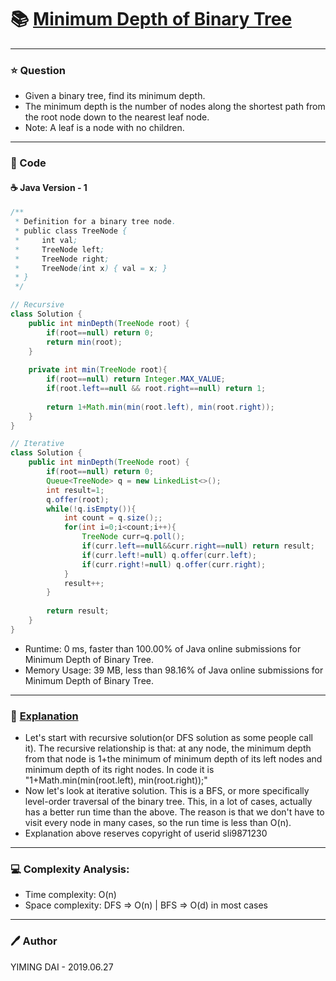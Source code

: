 # :books: [Minimum Depth of Binary Tree](https://leetcode.com/problems/minimum-depth-of-binary-tree/)

---

### :star: Question

- Given a binary tree, find its minimum depth.
- The minimum depth is the number of nodes along the shortest path from the root node down to the nearest leaf node.
- Note: A leaf is a node with no children.

---

### :hammer: Code

#### :coffee: Java Version - 1

```java
/**
 * Definition for a binary tree node.
 * public class TreeNode {
 *     int val;
 *     TreeNode left;
 *     TreeNode right;
 *     TreeNode(int x) { val = x; }
 * }
 */

// Recursive
class Solution {
    public int minDepth(TreeNode root) {
        if(root==null) return 0;
        return min(root);
    }
    
    private int min(TreeNode root){
        if(root==null) return Integer.MAX_VALUE;
        if(root.left==null && root.right==null) return 1;
        
        return 1+Math.min(min(root.left), min(root.right));
    }
}

// Iterative
class Solution {
    public int minDepth(TreeNode root) {
        if(root==null) return 0;
        Queue<TreeNode> q = new LinkedList<>();
        int result=1;
        q.offer(root);
        while(!q.isEmpty()){
            int count = q.size();;
            for(int i=0;i<count;i++){
                TreeNode curr=q.poll();
                if(curr.left==null&&curr.right==null) return result;
                if(curr.left!=null) q.offer(curr.left);
                if(curr.right!=null) q.offer(curr.right);
            }
            result++;
        }
        
        return result;
    }
}
```

- Runtime: 0 ms, faster than 100.00% of Java online submissions for Minimum Depth of Binary Tree.
- Memory Usage: 39 MB, less than 98.16% of Java online submissions for Minimum Depth of Binary Tree.

---

### :pencil: [Explanation](https://leetcode.com/problems/minimum-depth-of-binary-tree/discuss/318252/Java-0ms-Recursive-AND-Iterative-Solutions-Explained)

- Let's start with recursive solution(or DFS solution as some people call it). The recursive relationship is that: at any node, the minimum depth from that node is 1+the minimum of minimum depth of its left nodes and minimum depth of its right nodes. In code it is "1+Math.min(min(root.left), min(root.right));"
- Now let's look at iterative solution. This is a BFS, or more specifically level-order traversal of the binary tree. This, in a lot of cases, actually has a better run time than the above. The reason is that we don't have to visit every node in many cases, so the run time is less than O(n).
- Explanation above reserves copyright of userid sli9871230

---

### :computer: Complexity Analysis:

- Time complexity: O(n)
- Space complexity: DFS => O(n) | BFS => O(d) in most cases

---

### :pen: Author

YIMING DAI - 2019.06.27
